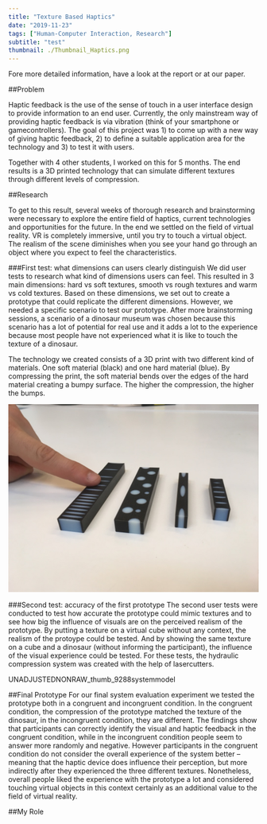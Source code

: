 ```yaml
---
title: "Texture Based Haptics"
date: "2019-11-23"
tags: ["Human-Computer Interaction, Research"]
subtitle: "test"
thumbnail: ./Thumbnail_Haptics.png
---
```


Fore more detailed information, have a look at the report or at our paper.

##Problem

Haptic feedback is the use of the sense of touch in a user interface design to provide information to an end user. Currently, the only mainstream way of providing haptic feedback is via vibration (think of your smartphone or gamecontrollers). The goal of this project was 1) to come up with a new way of giving haptic feedback, 2) to define a suitable application area for the technology and 3) to test it with users.

Together with 4 other students, I worked on this for 5 months. The end results is a 3D printed technology that can simulate different textures through different levels of compression.

##Research

To get to this result, several weeks of thorough research and brainstorming were necessary to explore the entire field of haptics, current technologies and opportunities for the future. In the end we settled on the field of virtual reality. VR is completely immersive, until you try to touch a virtual object. The realism of the scene diminishes when you see your hand go through an object where you expect to feel the characteristics.

###First test: what dimensions can users clearly distinguish
We did user tests to research what kind of dimensions users can feel. This resulted in 3 main dimensions: hard vs soft textures, smooth vs rough textures and warm vs cold textures. Based on these dimensions, we set out to create a prototype that could replicate the different dimensions. However, we needed a specific scenario to test our prototype. After more brainstorming sessions, a scenario of a dinosaur museum was chosen because this scenario has a lot of potential for real use and it adds a lot to the experience because most people have not experienced what it is like to touch the texture of a dinosaur.

The technology we created consists of a 3D print with two different kind of materials. One soft material (black) and one hard material (blue). By compressing the print, the soft material bends over the edges of the hard material creating a bumpy surface. The higher the compression, the higher the bumps.

![The first iteration](./UNADJUSTEDNONRAW_thumb_91f5.jpg)

###Second test: accuracy of the first prototype
The second user tests were conducted to test how accurate the prototype could mimic textures and to see how big the influence of visuals are on the perceived realism of the prototype. By putting a texture on a virtual cube without any context, the realism of the protoype could be tested. And by showing the same texture on a cube and a dinosaur (without informing the participant), the influence of the visual experience could be tested. For these tests, the hydraulic compression system was created with the help of lasercutters.

UNADJUSTEDNONRAW_thumb_9288systemmodel

##Final Prototype
For our final system evaluation experiment we tested the prototype both in a congruent and incongruent condition. In the congruent condition, the compression of the prototype matched the texture of the dinosaur, in the incongruent condition, they are different. The findings show that participants can correctly identify the visual and haptic feedback in the congruent condition, while in the incongruent condition people seem to answer more randomly and negative. However participants in the congruent condition do not consider the overall experience of the system better – meaning that the haptic device does influence their perception, but more indirectly after they experienced the three different textures. Nonetheless, overall people liked the experience with the prototype a lot and considered touching virtual objects in this context certainly as an additional value to the field of virtual reality.

##My Role

